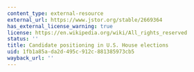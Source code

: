 ```yaml
---
content_type: external-resource
external_url: https://www.jstor.org/stable/2669364
has_external_license_warning: true
license: https://en.wikipedia.org/wiki/All_rights_reserved
status: ''
title: Candidate positioning in U.S. House elections
uid: 1fb1a85a-da2d-495c-912c-881385973cb5
wayback_url: ''
---
```

